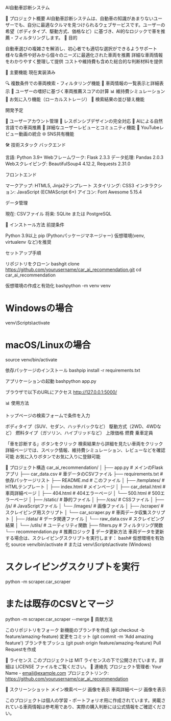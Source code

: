 AI自動車診断システム

📝 プロジェクト概要
AI自動車診断システムは、自動車の知識があまりないユーザーでも、自分に最適なクルマを見つけられるウェブサービスです。ユーザーの希望（ボディタイプ、駆動方式、価格など）に基づき、AI的なロジックで車を推薦・フィルタリングします。
🎯 目的

自動車選びの複雑さを解消し、初心者でも適切な選択ができるようサポート
様々な条件や好みから個々のニーズに最適化された車両を推薦
詳細な車両情報をわかりやすく整理して提供
コストや維持費も含めた総合的な判断材料を提供

🌟 主要機能
現在実装済み

🔍 複数条件での車両検索・フィルタリング機能
🚗 車両情報の一覧表示と詳細表示
💯 ユーザーの嗜好に基づく車両推薦スコアの計算
📊 維持費シミュレーション
💾 お気に入り機能（ローカルストレージ）
🔄 検索結果の並び替え機能

開発予定

👤 ユーザーアカウント管理
📱 レスポンシブデザインの完全対応
🤖 AIによる自然言語での車両推薦
📂 詳細なユーザーレビューとコミュニティ機能
🔗 YouTubeレビュー動画の統合
🌐 SNS共有機能

🛠️ 技術スタック
バックエンド

言語: Python 3.9+
Webフレームワーク: Flask 2.3.3
データ処理: Pandas 2.0.3
Webスクレイピング: BeautifulSoup4 4.12.2, Requests 2.31.0

フロントエンド

マークアップ: HTML5, Jinja2テンプレート
スタイリング: CSS3
インタラクション: JavaScript (ECMAScript 6+)
アイコン: Font Awesome 5.15.4

データ管理

現在: CSVファイル
将来: SQLite または PostgreSQL

🚀 インストール方法
前提条件

Python 3.9以上
pip (Pythonパッケージマネージャー)
仮想環境(venv, virtualenv など)を推奨

セットアップ手順

リポジトリをクローン
bashgit clone https://github.com/yourusername/car_ai_recommendation.git
cd car_ai_recommendation

仮想環境の作成と有効化
bashpython -m venv venv
# Windowsの場合
venv\Scripts\activate
# macOS/Linuxの場合
source venv/bin/activate

依存パッケージのインストール
bashpip install -r requirements.txt

アプリケーションの起動
bashpython app.py

ブラウザで以下のURLにアクセス
http://127.0.0.1:5000/


📊 使用方法

トップページの検索フォームで条件を入力

ボディタイプ（SUV、セダン、ハッチバックなど）
駆動方式（2WD、4WDなど）
燃料タイプ（ガソリン、ハイブリッドなど）
上限価格
燃費
乗車定員


「車を診断する」ボタンをクリック
検索結果から詳細を見たい車両をクリック
詳細ページでは、スペック情報、維持費シミュレーション、レビューなどを確認可能
お気に入りボタンでお気に入りに登録可能

📂 プロジェクト構造
car_ai_recommendation/
│
├── app.py                    # メインのFlaskアプリ
├── car_data.csv              # 車データのCSVファイル
├── requirements.txt          # 依存パッケージリスト
├── README.md                 # このファイル
│
├── /templates/               # HTMLテンプレート
│   ├── index.html            # メインページ
│   ├── car_detail.html       # 車両詳細ページ
│   ├── 404.html              # 404エラーページ
│   └── 500.html              # 500エラーページ
│
├── /static/                  # 静的ファイル
│   ├── /css/                 # CSSファイル
│   ├── /js/                  # JavaScriptファイル
│   └── /images/              # 画像ファイル
│
├── /scraper/                 # スクレイピング用スクリプト
│   └── car_scraper.py        # 車両データ収集スクリプト
│
├── /data/                    # データ関連ファイル
│   └── raw_data.csv          # スクレイピング結果
│
└── /utils/                   # ユーティリティ関数
    ├── filters.py            # フィルタリング関数
    └── recommendation.py     # 推薦ロジック
🔄 データ更新方法
車両データを更新する場合は、スクレイピングスクリプトを実行します：
bash# 仮想環境を有効化
source venv/bin/activate  # または venv\Scripts\activate (Windows)

# スクレイピングスクリプトを実行
python -m scraper.car_scraper

# または既存のCSVとマージ
python -m scraper.car_scraper --merge
🤝 貢献方法

このリポジトリをフォーク
新機能のブランチを作成 (git checkout -b feature/amazing-feature)
変更をコミット (git commit -m 'Add amazing feature')
ブランチをプッシュ (git push origin feature/amazing-feature)
Pull Requestを作成

📝 ライセンス
このプロジェクトは MIT ライセンスの下で公開されています。詳細は LICENSE ファイルをご覧ください。
📧 連絡先
プロジェクト管理者: Your Name - email@example.com
プロジェクトリンク: https://github.com/yourusername/car_ai_recommendation

📸 スクリーンショット
メイン検索ページ
画像を表示
車両詳細ページ
画像を表示

このプロジェクトは個人の学習・ポートフォリオ用に作成されています。掲載されている車両情報は参考用であり、実際の購入判断には公式情報をご確認ください。